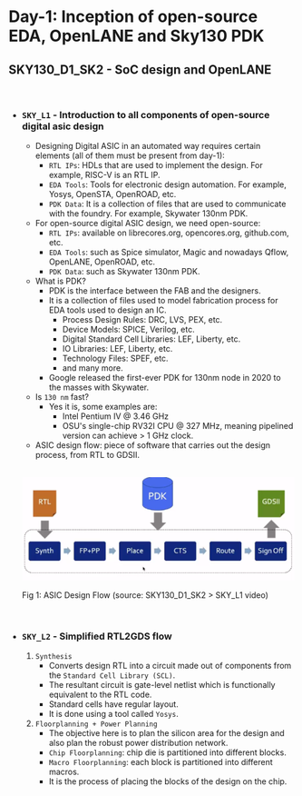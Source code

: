 # Day-1: Inception of open-source EDA, OpenLANE and Sky130 PDK

## SKY130_D1_SK2 - SoC design and OpenLANE
<br />

- ### `SKY_L1` - Introduction to all components of open-source digital asic design
    - Designing Digital ASIC in an automated way requires certain elements (all of them must be present from day-1):
        - `RTL IPs`: HDLs that are used to implement the design. For example, RISC-V is an RTL IP.
        - `EDA Tools`: Tools for electronic design automation. For example, Yosys, OpenSTA, OpenROAD, etc.
        - `PDK Data`: It is a collection of files that are used to communicate with the foundry. For example, Skywater 130nm PDK.
    - For open-source digital ASIC design, we need open-source:
        - `RTL IPs`: available on librecores.org, opencores.org, github.com, etc.
        - `EDA Tools`: such as Spice simulator, Magic and nowadays Qflow, OpenLANE, OpenROAD, etc.
        - `PDK Data`: such as Skywater 130nm PDK.
    - What is PDK?
        - PDK is the interface between the FAB and the designers.
        - It is a collection of files used to model fabrication process for EDA tools used to design an IC.
            - Process Design Rules: DRC, LVS, PEX, etc.
            - Device Models: SPICE, Verilog, etc.
            - Digital Standard Cell Libraries: LEF, Liberty, etc.
            - IO Libraries: LEF, Liberty, etc.
            - Technology Files: SPEF, etc.
            - and many more.
        - Google released the first-ever PDK for 130nm node in 2020 to the masses with Skywater.
    - Is `130 nm` fast?
        - Yes it is, some examples are:
            - Intel Pentium IV @ 3.46 GHz
            - OSU's single-chip RV32I CPU @ 327 MHz, meaning pipelined version can achieve > 1 GHz clock.
    - ASIC design flow: piece of software that carries out the design process, from RTL to GDSII.
    
    <br />

    <p align="center">
    <img src="../assets/day1_sk2_l1_asic_design_flow.png" alt="ASIC Design Flow">

    Fig 1: ASIC Design Flow (source: SKY130_D1_SK2 > SKY_L1 video)
    </p>

    <br />

- ### `SKY_L2` - Simplified RTL2GDS flow
    1. `Synthesis`
        - Converts design RTL into a circuit made out of components from the `Standard Cell Library (SCL)`.
        - The resultant circuit is gate-level netlist which is functionally equivalent to the RTL code.
        - Standard cells have regular layout.
        - It is done using a tool called `Yosys`.
    2. `Floorplanning + Power Planning`
        - The objective here is to plan the silicon area for the design and also plan the robust power distribution network.
        - `Chip Floorplanning`: chip die is partitioned into different blocks.
        - `Macro Floorplanning`: each block is partitioned into different macros.
        - It is the process of placing the blocks of the design on the chip.
        <!-- - It is done using a tool called `graywolf`. -->
    
    <br />
